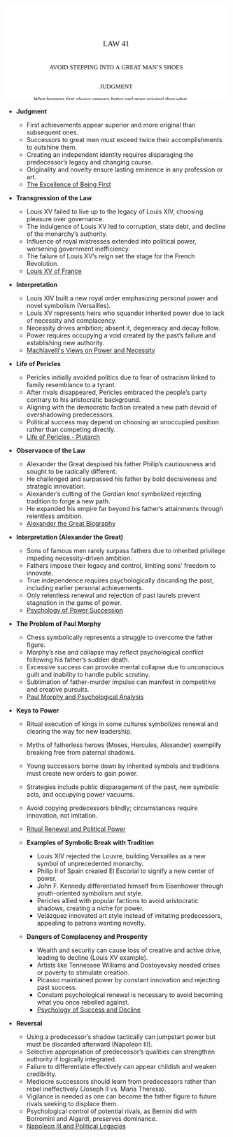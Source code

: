 ![41-great-man-shoes](41-great-man-shoes.best.png)

- **Judgment**  
  - First achievements appear superior and more original than subsequent ones.  
  - Successors to great men must exceed twice their accomplishments to outshine them.  
  - Creating an independent identity requires disparaging the predecessor’s legacy and changing course.  
  - Originality and novelty ensure lasting eminence in any profession or art.  
  - [The Excellence of Being First](https://en.wikipedia.org/wiki/Innovation)

- **Transgression of the Law**  
  - Louis XV failed to live up to the legacy of Louis XIV, choosing pleasure over governance.  
  - The indulgence of Louis XV led to corruption, state debt, and decline of the monarchy’s authority.  
  - Influence of royal mistresses extended into political power, worsening government inefficiency.  
  - The failure of Louis XV’s reign set the stage for the French Revolution.  
  - [Louis XV of France](https://www.britannica.com/biography/Louis-XV)

- **Interpretation**  
  - Louis XIV built a new royal order emphasizing personal power and novel symbolism (Versailles).  
  - Louis XV represents heirs who squander inherited power due to lack of necessity and complacency.  
  - Necessity drives ambition; absent it, degeneracy and decay follow.  
  - Power requires occupying a void created by the past’s failure and establishing new authority.  
  - [Machiavelli's Views on Power and Necessity](https://plato.stanford.edu/entries/machiavelli/#NecPol)

- **Life of Pericles**  
  - Pericles initially avoided politics due to fear of ostracism linked to family resemblance to a tyrant.  
  - After rivals disappeared, Pericles embraced the people’s party contrary to his aristocratic background.  
  - Aligning with the democratic faction created a new path devoid of overshadowing predecessors.  
  - Political success may depend on choosing an unoccupied position rather than competing directly.  
  - [Life of Pericles - Plutarch](https://www.gutenberg.org/ebooks/674)

- **Observance of the Law**  
  - Alexander the Great despised his father Philip’s cautiousness and sought to be radically different.  
  - He challenged and surpassed his father by bold decisiveness and strategic innovation.  
  - Alexander’s cutting of the Gordian knot symbolized rejecting tradition to forge a new path.  
  - He expanded his empire far beyond his father’s attainments through relentless ambition.  
  - [Alexander the Great Biography](https://www.history.com/topics/ancient-history/alexander-the-great)

- **Interpretation (Alexander the Great)**  
  - Sons of famous men rarely surpass fathers due to inherited privilege impeding necessity-driven ambition.  
  - Fathers impose their legacy and control, limiting sons’ freedom to innovate.  
  - True independence requires psychologically discarding the past, including earlier personal achievements.  
  - Only relentless renewal and rejection of past laurels prevent stagnation in the game of power.  
  - [Psychology of Power Succession](https://www.psychologytoday.com/us/blog/hide-and-seek/201105/the-problem-father-and-son-successions)

- **The Problem of Paul Morphy**  
  - Chess symbolically represents a struggle to overcome the father figure.  
  - Morphy’s rise and collapse may reflect psychological conflict following his father’s sudden death.  
  - Excessive success can provoke mental collapse due to unconscious guilt and inability to handle public scrutiny.  
  - Sublimation of father-murder impulse can manifest in competitive and creative pursuits.  
  - [Paul Morphy and Psychological Analysis](https://www.chess.com/article/view/psychology-of-paul-morphy)

- **Keys to Power**  
  - Ritual execution of kings in some cultures symbolizes renewal and clearing the way for new leadership.  
  - Myths of fatherless heroes (Moses, Hercules, Alexander) exemplify breaking free from paternal shadows.  
  - Young successors borne down by inherited symbols and traditions must create new orders to gain power.  
  - Strategies include public disparagement of the past, new symbolic acts, and occupying power vacuums.  
  - Avoid copying predecessors blindly; circumstances require innovation, not imitation.  
  - [Ritual Renewal and Political Power](https://www.cambridge.org/core/journals/american-political-science-review/article/ritual-violence-and-ceremonial-execution/B1B9D95D48CFDB1EB33D691C153E24F2)

  - **Examples of Symbolic Break with Tradition**  
    - Louis XIV rejected the Louvre, building Versailles as a new symbol of unprecedented monarchy.  
    - Philip II of Spain created El Escorial to signify a new center of power.  
    - John F. Kennedy differentiated himself from Eisenhower through youth-oriented symbolism and style.  
    - Pericles allied with popular factions to avoid aristocratic shadows, creating a niche for power.  
    - Velázquez innovated art style instead of imitating predecessors, appealing to patrons wanting novelty.

  - **Dangers of Complacency and Prosperity**  
    - Wealth and security can cause loss of creative and active drive, leading to decline (Louis XV example).  
    - Artists like Tennessee Williams and Dostoyevsky needed crises or poverty to stimulate creation.  
    - Picasso maintained power by constant innovation and rejecting past success.  
    - Constant psychological renewal is necessary to avoid becoming what you once rebelled against.  
    - [Psychology of Success and Decline](https://hbr.org/2010/08/how-success-can-wreck-your-career)

- **Reversal**  
  - Using a predecessor’s shadow tactically can jumpstart power but must be discarded afterward (Napoleon III).  
  - Selective appropriation of predecessor’s qualities can strengthen authority if logically integrated.  
  - Failure to differentiate effectively can appear childish and weaken credibility.  
  - Mediocre successors should learn from predecessors rather than rebel ineffectively (Joseph II vs. Maria Theresa).  
  - Vigilance is needed as one can become the father figure to future rivals seeking to displace them.  
  - Psychological control of potential rivals, as Bernini did with Borromini and Algardi, preserves dominance.  
  - [Napoleon III and Political Legacies](https://www.britannica.com/biography/Napoleon-III)
